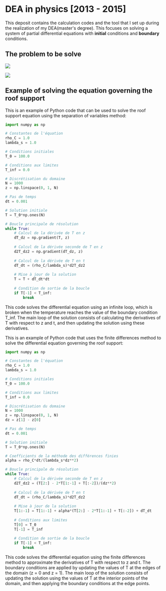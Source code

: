 # DEA in physics [2013 - 2015]
This deposit contains the calculation codes and the tool that I set up during the realization of my DEA(master's degree).
This focuses on solving a system of partial differential equations with **initial** conditions and **boundary** conditions.
## The problem to be solve
<img
  src="https://latex.codecogs.com/svg.image?(\rho&space;C)_{s}\frac{\partial&space;T_{s}(z,t)}{\partial&space;t}&space;=&space;\lambda&space;_{s}\frac{\partial&space;^{2}T_{s}(z,t)}{\partial&space;^{2}x^{2}}"
/>

<img
  src="https://latex.codecogs.com/svg.image?\left\{\begin{matrix}(\rho&space;C)_{g}(\omega&space;,t)\frac{\partial&space;T(z,t)}{\partial&space;t}&space;=&space;\frac{\partial}{\partial&space;z}\left&space;[&space;(\lambda&space;_{g}(\omega&space;,t)&plus;\wedge&space;D_{VT})\frac{\partial&space;T(z,t)}{\partial&space;z}&space;&plus;&space;D_{vw}(\omega&space;,t)\frac{\partial&space;\omega&space;(z,t)}{\partial&space;t}&space;\right&space;]&space;&&space;&space;\\\frac{\partial&space;\omega&space;(z,t)}{\partial&space;t}&space;=&space;\frac{\partial&space;}{\partial&space;z}\left&space;[&space;D_{w}(\omega&space;,t)\frac{\partial&space;\omega(z,t)&space;}{\partial&space;z}&space;&plus;&space;D_{T}(\omega&space;,t)\frac{\partial&space;T(z,t)}{\partial&space;z}&space;\right&space;]-\frac{\partial&space;K(z,t)}{\partial&space;z}&space;&plus;&space;\varphi&space;(z,t)\end{matrix}\right."
/>

## Example of solving the equation governing the roof support
This is an example of Python code that can be used to solve the roof support equation using the separation of variables method:
```python
import numpy as np

# Constantes de l'équation
rho_C = 1.0
lambda_s = 1.0

# Conditions initiales
T_0 = 100.0

# Conditions aux limites
T_inf = 0.0

# Discrétisation du domaine
N = 1000
z = np.linspace(0, 1, N)

# Pas de temps
dt = 0.001

# Solution initiale
T = T_0*np.ones(N)

# Boucle principale de résolution
while True:
    # Calcul de la dérivée de T en z
    dT_dz = np.gradient(T, z)
    
    # Calcul de la dérivée seconde de T en z
    d2T_dz2 = np.gradient(dT_dz, z)
    
    # Calcul de la dérivée de T en t
    dT_dt = (rho_C/lambda_s)*d2T_dz2
    
    # Mise à jour de la solution
    T = T + dT_dt*dt
    
    # Condition de sortie de la boucle
    if T[-1] < T_inf:
        break
```
This code solves the differential equation using an infinite loop, which is broken when the temperature reaches the value of the boundary condition T_inf. The main loop of the solution consists of calculating the derivatives of T with respect to z and t, and then updating the solution using these derivatives.

This is an example of Python code that uses the finite differences method to solve the differential equation governing the roof support:
```python
import numpy as np

# Constantes de l'équation
rho_C = 1.0
lambda_s = 1.0

# Conditions initiales
T_0 = 100.0

# Conditions aux limites
T_inf = 0.0

# Discrétisation du domaine
N = 1000
z = np.linspace(0, 1, N)
dz = z[1] - z[0]

# Pas de temps
dt = 0.001

# Solution initiale
T = T_0*np.ones(N)

# Coefficients de la méthode des différences finies
alpha = rho_C*dt/(lambda_s*dz**2)

# Boucle principale de résolution
while True:
    # Calcul de la dérivée seconde de T en z
    d2T_dz2 = (T[2:] - 2*T[1:-1] + T[:-2])/(dz**2)
    
    # Calcul de la dérivée de T en t
    dT_dt = (rho_C/lambda_s)*d2T_dz2
    
    # Mise à jour de la solution
    T[1:-1] = T[1:-1] + alpha*(T[2:] - 2*T[1:-1] + T[:-2]) + dT_dt
    
    # Conditions aux limites
    T[0] = T_0
    T[-1] = T_inf
    
    # Condition de sortie de la boucle
    if T[-1] < T_inf:
        break
```
This code solves the differential equation using the finite differences method to approximate the derivatives of T with respect to z and t. The boundary conditions are applied by updating the values of T at the edges of the domain (z = 0 and z = 1). The main loop of the solution consists of updating the solution using the values of T at the interior points of the domain, and then applying the boundary conditions at the edge points.
